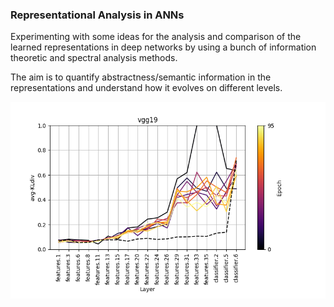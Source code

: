 ### Representational Analysis in ANNs

Experimenting with some ideas for the analysis and comparison of the learned representations in deep networks by using a bunch of information theoretic and spectral analysis methods.

The aim is to quantify abstractness/semantic information in the representations and understand how it evolves on different levels. 

![plot](./figures/layer_abstractness/evd/avg-KLdiv/vgg19_1024_avg-KLdiv.png)





